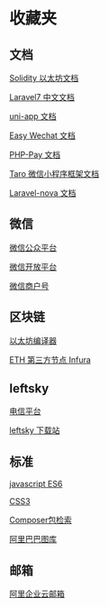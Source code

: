 收藏夹
=========

## 文档

[Solidity 以太坊文档](https://solidity.readthedocs.io/en/latest/)

[Laravel7 中文文档](https://learnku.com/docs/laravel/7.x/releases/7444)

[uni-app 文档](https://uniapp.dcloud.io/)

[Easy Wechat 文档](https://www.easywechat.com/)

[PHP-Pay 文档](https://pay.yanda.net.cn/)

[Taro 微信小程序框架文档](https://taro-docs.jd.com/taro/docs/README.html)

[Laravel-nova 文档](https://nova.laravel.com/docs/2.0/installation.html)

## 微信

[微信公众平台](https://mp.weixin.qq.com/)

[微信开放平台](https://open.weixin.qq.com/)

[微信商户号](https://pay.weixin.qq.com/)

## 区块链

[以太坊编译器](http://remix.ethereum.org/)

[ETH 第三方节点 Infura](https://infura.io/)

## leftsky

[电信平台](https://iam.ctwing.cn/)

[leftsky 下载站](http://d.leftsky.top)

## 标准

[javascript ES6](http://es6-features.org/)

[CSS3](https://css3test.com/)

[Composer包检索](https://packagist.org/)

[阿里巴巴图库](https://www.iconfont.cn/)

## 邮箱

[阿里企业云邮箱](http://mail.hichina.com/alimail/auth/login?lang=zh_CN)



